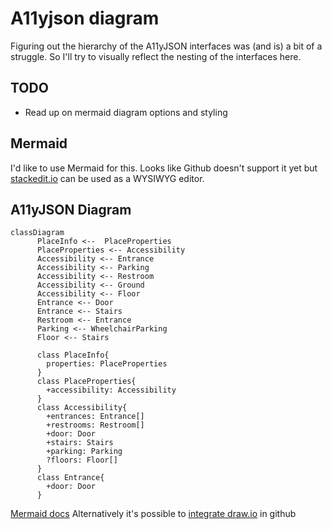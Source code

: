 # A11yjson diagram
Figuring out the hierarchy of the A11yJSON interfaces was (and is) a bit of a struggle. So I'll try to visually reflect the nesting of the interfaces here.

## TODO
- Read up on mermaid diagram options and styling

## Mermaid
I'd like to use Mermaid for this. Looks like Github doesn't support it yet but [stackedit.io](https://stackedit.io/app#) can be used as a WYSIWYG editor.

## A11yJSON Diagram
```mermaid
classDiagram
      PlaceInfo <--  PlaceProperties
      PlaceProperties <-- Accessibility
      Accessibility <-- Entrance
      Accessibility <-- Parking
      Accessibility <-- Restroom
      Accessibility <-- Ground
      Accessibility <-- Floor
      Entrance <-- Door
      Entrance <-- Stairs
      Restroom <-- Entrance
      Parking <-- WheelchairParking
      Floor <-- Stairs
      
      class PlaceInfo{
		properties: PlaceProperties          
      }
      class PlaceProperties{
		+accessibility: Accessibility
      }
      class Accessibility{
		+entrances: Entrance[]
		+restrooms: Restroom[]
		+door: Door
		+stairs: Stairs
		+parking: Parking
		?floors: Floor[]
      }
      class Entrance{
	    +door: Door
      }
```


[Mermaid docs](https://mermaid-js.github.io/mermaid/#/)
Alternatively it's possible to [integrate draw.io](https://drawio.freshdesk.com/support/solutions/articles/16000042371-embed-a-diagram-in-github-markdown) in github